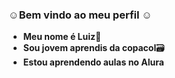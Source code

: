 ### ☺️Bem vindo ao meu perfil ☺️

 - **Meu nome é Luiz**🤌 
 - **Sou jovem aprendis da copacol**🗃
 - **Estou aprendendo aulas no Alura**

